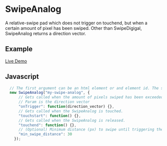 # SwipeAnalog

A relative-swipe pad which does not trigger on touchend, but when a certain
amount of pixel has been swiped. Other than SwipeDigigal, SwipeAnalog returns a direction
vector.

## Example

[Live Demo](https://rawgit.com/AirConsole/airconsole-controls/master/examples/swipe-area.html)

## Javascript

```javascript
  // The first argument can be an html element or and element id. The second argument are options.
  new SwipeAnalog("my-swipe-analog", {
      // Gets called when the amount of pixels swiped has been exceeded
      // Param is the direction vector
      "onTrigger": function(direction_vector) {},
      // Gets called when the SwipeAnalog is touched.
      "touchstart": function() {},
      // Gets called when the SwipeAnalog is released.
      "touchend": function() {},
      // (Optional) Minimum distance (px) to swipe until triggering the onTrigger function
      "min_swipe_distance": 30
    });
```
